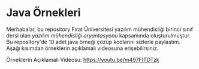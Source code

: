 # Java Örnekleri
Merhabalar, bu repository Fırat Üniversitesi yazılım mühendisliği birinci sınıf dersi olan *yazılım mühendisliği oryantasyonu* kapsamında oluşturulmuştur.
Bu repository'de 10 adet java örneği çözüp kodlarını sizlerle paylaştım. Aşağı kısımdan örneklerin açıklamalı videosuna erişebilirsiniz.

Örneklerin Açıklamalı Videosu: https://youtu.be/m497FITDTzk
